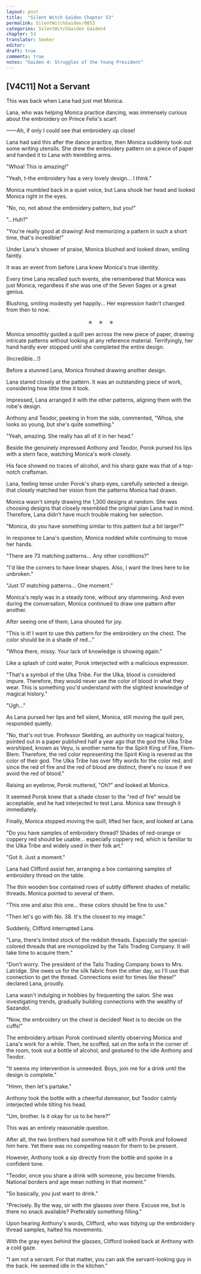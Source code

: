 ```yaml
---
layout: post
title:  "Silent Witch Gaiden Chapter 53"
permalink: SilentWitchGaiden/0053
categories: SilentWitchGaiden Gaiden4
chapter: 53
translator: Seeker
editor: 
draft: true
comments: true
notes: "Gaiden 4: Struggles of the Young President"
---
```

<h2>[V4C11] Not a Servant</h2>

This was back when Lana had just met Monica.

Lana, who was helping Monica practice dancing, was immensely curious about the embroidery on Prince Felix's scarf.

——Ah, if only I could see that embroidery up close!

Lana had said this after the dance practice, then Monica suddenly took out some writing utensils. She drew the embroidery pattern on a piece of paper and handed it to Lana with trembling arms.

"Whoa! This is amazing!"

"Yeah, t-the embroidery has a very lovely design... I think."

Monica mumbled back in a quiet voice, but Lana shook her head and looked Monica right in the eyes.

"No, no, not about the embroidery pattern, but you!"

"...Huh?"

"You're really good at drawing! And memorizing a pattern in such a short time, that's incredible!"

Under Lana's shower of praise, Monica blushed and looked down, smiling faintly.

It was an event from before Lana knew Monica's true identity.

Every time Lana recalled such events, she remembered that Monica was just Monica, regardless if she was one of the Seven Sages or a great genius.

Blushing, smiling modestly yet happily... Her expression hadn't changed from then to now.

<p style="text-align: center;">＊　＊　＊</p>

Monica smoothly guided a quill pen across the new piece of paper, drawing intricate patterns without looking at any reference material. Terrifyingly, her hand hardly ever stopped until she completed the entire design.

(Incredible...!)

Before a stunned Lana, Monica finished drawing another design.

Lana stared closely at the pattern. It was an outstanding piece of work, considering how little time it took.

Impressed, Lana arranged it with the other patterns, aligning them with the robe's design.

Anthony and Teodor, peeking in from the side, commented, "Whoa, she looks so young, but she's quite something."

"Yeah, amazing. She really has all of it in her head."

Beside the genuinely impressed Anthony and Teodor, Porok pursed his lips with a stern face, watching Monica's work closely.

His face showed no traces of alcohol, and his sharp gaze was that of a top-notch craftsman.

Lana, feeling tense under Porok's sharp eyes, carefully selected a design that closely matched her vision from the patterns Monica had drawn.

Monica wasn't simply drawing the 1,300 designs at random. She was choosing designs that closely resembled the original plan Lana had in mind. Therefore, Lana didn't have much trouble making her selection.

"Monica, do you have something similar to this pattern but a bit larger?"

In response to Lana's question, Monica nodded while continuing to move her hands.

"There are 73 matching patterns... Any other conditions?"

"I'd like the corners to have linear shapes. Also, I want the lines here to be unbroken."

"Just 17 matching patterns... One moment."

Monica's reply was in a steady tone, without any stammering. And even during the conversation, Monica continued to draw one pattern after another.

After seeing one of them, Lana shouted for joy.

"This is it! I want to use this pattern for the embroidery on the chest. The color should be in a shade of red..."

"Whoa there, missy. Your lack of knowledge is showing again."

Like a splash of cold water, Porok interjected with a malicious expression.

"That's a symbol of the Ulka Tribe. For the Ulka, blood is considered impure. Therefore, they would never use the color of blood in what they wear. This is something you'd understand with the slightest knowledge of magical history."

"Ugh..."

As Lana pursed her lips and fell silent, Monica, still moving the quill pen, responded quietly.

"No, that's not true. Professor Skelding, an authority on magical history, pointed out in a paper published half a year ago that the god the Ulka Tribe worshiped, known as Veyu, is another name for the Spirit King of Fire, Flem-Blem. Therefore, the red color representing the Spirit King is revered as the color of their god. The Ulka Tribe has over fifty words for the color red, and since the red of fire and the red of blood are distinct, there's no issue if we avoid the red of blood."

Raising an eyebrow, Porok muttered, "Oh?" and looked at Monica.

It seemed Porok knew that a shade closer to the "red of fire" would be acceptable, and he had interjected to test Lana. Monica saw through it immediately.

Finally, Monica stopped moving the quill, lifted her face, and looked at Lana.

"Do you have samples of embroidery thread? Shades of red-orange or coppery red should be usable... especially coppery red, which is familiar to the Ulka Tribe and widely used in their folk art."

"Got it. Just a moment."

Lana had Clifford assist her, arranging a box containing samples of embroidery thread on the table.

The thin wooden box contained rows of subtly different shades of metallic threads. Monica pointed to several of them.

"This one and also this one... these colors should be fine to use."

"Then let's go with No. 38. It's the closest to my image."

Suddenly, Clifford interrupted Lana.

"Lana, there's limited stock of the reddish threads. Especially the special-colored threads that are monopolized by the Talis Trading Company. It will take time to acquire them."

"Don't worry. The president of the Talis Trading Company bows to Mrs. Latridge. She owes us for the silk fabric from the other day, so I'll use that connection to get the thread. Connections exist for times like these!" declared Lana, proudly.

Lana wasn't indulging in hobbies by frequenting the salon. She was investigating trends, gradually building connections with the wealthy of Sazandol.

"Now, the embroidery on the chest is decided! Next is to decide on the cuffs!"

The embroidery artisan Porok continued silently observing Monica and Lana's work for a while. Then, he scoffed, sat on the sofa in the corner of the room, took out a bottle of alcohol, and gestured to the idle Anthony and Teodor.

"It seems my intervention is unneeded. Boys, join me for a drink until the design is complete."

"Hmm, then let's partake."

Anthony took the bottle with a cheerful demeanor, but Teodor calmly interjected while tilting his head.

"Um, brother. Is it okay for us to be here?"

This was an entirely reasonable question.

After all, the two brothers had somehow hit it off with Porok and followed him here. Yet there was no compelling reason for them to be present.

However, Anthony took a sip directly from the bottle and spoke in a confident tone.

"Teodor, once you share a drink with someone, you become friends. National borders and age mean nothing in that moment."

"So basically, you just want to drink."

"Precisely. By the way, sir with the glasses over there. Excuse me, but is there no snack available? Preferably something filling."

Upon hearing Anthony's words, Clifford, who was tidying up the embroidery thread samples, halted his movements.

With the gray eyes behind the glasses, Clifford looked back at Anthony with a cold gaze.

"I am not a servant. For that matter, you can ask the servant-looking guy in the back. He seemed idle in the kitchen."

